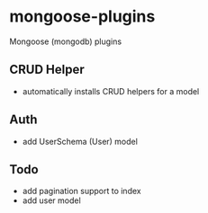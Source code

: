 # mongoose-plugins
Mongoose (mongodb) plugins

## CRUD Helper
  * automatically installs CRUD helpers for a model

## Auth
  * add UserSchema (User) model 

## Todo
  * add pagination support to index
  * add user model
